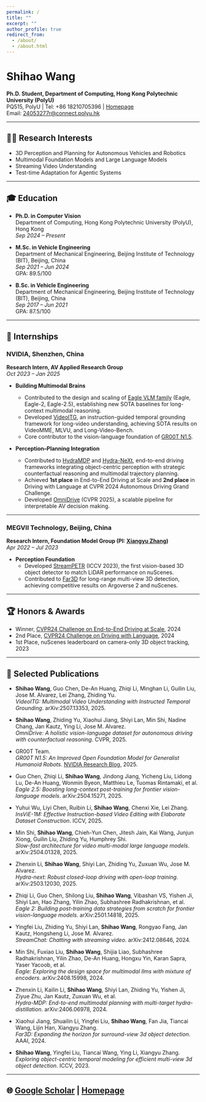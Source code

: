 ```yaml
---
permalink: /
title: ""
excerpt: ""
author_profile: true
redirect_from: 
  - /about/
  - /about.html
---
```


# Shihao Wang

**Ph.D. Student, Department of Computing, Hong Kong Polytechnic University (PolyU)**  
PQ515, PolyU | Tel: +86 18210705396 | [Homepage](https://exiawsh.github.io/shihaow-homepage.github.io/)  
Email: 24053277r@connect.polyu.hk

---

## 🧑‍💻 Research Interests

- 3D Perception and Planning for Autonomous Vehicles and Robotics  
- Multimodal Foundation Models and Large Language Models  
- Streaming Video Understanding  
- Test-time Adaptation for Agentic Systems

---

## 🎓 Education

- **Ph.D. in Computer Vision**  
  Department of Computing, Hong Kong Polytechnic University (PolyU), Hong Kong  
  *Sep 2024 – Present*

- **M.Sc. in Vehicle Engineering**  
  Department of Mechanical Engineering, Beijing Institute of Technology (BIT), Beijing, China  
  *Sep 2021 – Jun 2024*  
  GPA: 89.5/100

- **B.Sc. in Vehicle Engineering**  
  Department of Mechanical Engineering, Beijing Institute of Technology (BIT), Beijing, China  
  *Sep 2017 – Jun 2021*  
  GPA: 87.5/100

---

## 💼 Internships

### NVIDIA, Shenzhen, China  
**Research Intern, AV Applied Research Group**  
*Oct 2023 – Jan 2025*

- **Building Multimodal Brains**
  - Contributed to the design and scaling of [Eagle VLM family](https://arxiv.org/pdf/2408.15998) (Eagle, Eagle-2, Eagle-2.5), establishing new SOTA baselines for long-context multimodal reasoning.
  - Developed [VideoITG](https://arxiv.org/abs/2507.13353), an instruction-guided temporal grounding framework for long-video understanding, achieving SOTA results on VideoMME, MLVU, and Long-Video-Bench.
  - Core contributor to the vision-language foundation of [GR00T N1.5](https://research.nvidia.com/labs/gear/gr00t-n1_5/).

- **Perception–Planning Integration**
  - Contributed to [HydraMDP](https://arxiv.org/html/2406.06978v1) and [Hydra-NeXt](https://arxiv.org/html/2503.12030), end-to-end driving frameworks integrating object-centric perception with strategic counterfactual reasoning and multimodal trajectory planning.
  - Achieved **1st place** in End-to-End Driving at Scale and **2nd place** in Driving with Language at CVPR 2024 Autonomous Driving Grand Challenge.
  - Developed [OmniDrive](https://arxiv.org/abs/2405.01533) (CVPR 2025), a scalable pipeline for interpretable AV decision making.

---

### MEGVII Technology, Beijing, China  
**Research Intern, Foundation Model Group (PI: [Xiangyu Zhang](https://scholar.google.com/citations?user=yuB-cfoAAAAJ&hl=en))**  
*Apr 2022 – Jul 2023*

- **Perception Foundation**
  - Developed [StreamPETR](https://arxiv.org/abs/2303.11926) (ICCV 2023), the first vision-based 3D object detector to match LiDAR performance on nuScenes.
  - Contributed to [Far3D](https://arxiv.org/abs/2308.09616) for long-range multi-view 3D detection, achieving competitive results on Argoverse 2 and nuScenes.

---

## 🏆 Honors & Awards

- Winner, [CVPR24 Challenge on End-to-End Driving at Scale](https://opendrivelab.com/challenge2024/#end_to_end_driving_at_scale), 2024
- 2nd Place, [CVPR24 Challenge on Driving with Language](https://opendrivelab.com/challenge2024/#driving_with_language), 2024
- 1st Place, nuScenes leaderboard on camera-only 3D object tracking, 2023

---

## 📝 Selected Publications

- **Shihao Wang**, Guo Chen, De-An Huang, Zhiqi Li, Minghan Li, Guilin Liu, Jose M. Alvarez, Lei Zhang, Zhiding Yu.  
  *VideoITG: Multimodal Video Understanding with Instructed Temporal Grounding*. arXiv:2507.13353, 2025.

- **Shihao Wang**, Zhiding Yu, Xiaohui Jiang, Shiyi Lan, Min Shi, Nadine Chang, Jan Kautz, Ying Li, Jose M. Alvarez.  
  *OmniDrive: A holistic vision-language dataset for autonomous driving with counterfactual reasoning*. CVPR, 2025.

- GR00T Team.  
  *GR00T N1.5: An Improved Open Foundation Model for Generalist Humanoid Robots*. [NVIDIA Research Blog](https://research.nvidia.com/labs/gear/gr00t-n1_5/), 2025.

- Guo Chen, Zhiqi Li, **Shihao Wang**, Jindong Jiang, Yicheng Liu, Lidong Lu, De-An Huang, Wonmin Byeon, Matthieu Le, Tuomas Rintamaki, et al.  
  *Eagle 2.5: Boosting long-context post-training for frontier vision-language models*. arXiv:2504.15271, 2025.

- Yuhui Wu, Liyi Chen, Ruibin Li, **Shihao Wang**, Chenxi Xie, Lei Zhang.  
  *InsViE-1M: Effective Instruction-based Video Editing with Elaborate Dataset Construction*. ICCV, 2025.

- Min Shi, **Shihao Wang**, Chieh-Yun Chen, Jitesh Jain, Kai Wang, Junjun Xiong, Guilin Liu, Zhiding Yu, Humphrey Shi.  
  *Slow-fast architecture for video multi-modal large language models*. arXiv:2504.01328, 2025.

- Zhenxin Li, **Shihao Wang**, Shiyi Lan, Zhiding Yu, Zuxuan Wu, Jose M. Alvarez.  
  *Hydra-next: Robust closed-loop driving with open-loop training*. arXiv:2503.12030, 2025.

- Zhiqi Li, Guo Chen, Shilong Liu, **Shihao Wang**, Vibashan VS, Yishen Ji, Shiyi Lan, Hao Zhang, Yilin Zhao, Subhashree Radhakrishnan, et al.  
  *Eagle 2: Building post-training data strategies from scratch for frontier vision-language models*. arXiv:2501.14818, 2025.

- Yingfei Liu, Zhiding Yu, Shiyi Lan, **Shihao Wang**, Rongyao Fang, Jan Kautz, Hongsheng Li, Jose M. Alvarez.  
  *StreamChat: Chatting with streaming video*. arXiv:2412.08646, 2024.

- Min Shi, Fuxiao Liu, **Shihao Wang**, Shijia Liao, Subhashree Radhakrishnan, Yilin Zhao, De-An Huang, Hongxu Yin, Karan Sapra, Yaser Yacoob, et al.  
  *Eagle: Exploring the design space for multimodal llms with mixture of encoders*. arXiv:2408.15998, 2024.

- Zhenxin Li, Kailin Li, **Shihao Wang**, Shiyi Lan, Zhiding Yu, Yishen Ji, Ziyue Zhu, Jan Kautz, Zuxuan Wu, et al.  
  *Hydra-MDP: End-to-end multimodal planning with multi-target hydra-distillation*. arXiv:2406.06978, 2024.

- Xiaohui Jiang, Shuailin Li, Yingfei Liu, **Shihao Wang**, Fan Jia, Tiancai Wang, Lijin Han, Xiangyu Zhang.  
  *Far3D: Expanding the horizon for surround-view 3d object detection*. AAAI, 2024.

- **Shihao Wang**, Yingfei Liu, Tiancai Wang, Ying Li, Xiangyu Zhang.  
  *Exploring object-centric temporal modeling for efficient multi-view 3d object detection*. ICCV, 2023.

---

## 🌐 [Google Scholar](https://scholar.google.com/citations?user=DhtAFkwAAAAJ) | [Homepage](https://exiawsh.github.io/shihaow-homepage.github.io/)
